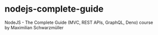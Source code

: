 # nodejs-complete-guide
NodeJS - The Complete Guide (MVC, REST APIs, GraphQL, Deno) course by Maximilian Schwarzmüller
